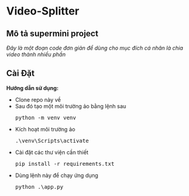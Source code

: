 # Video-Splitter
## Mô tả supermini project
*Đây là một đoạn code đơn giản để dùng cho mục đích cá nhân là chia video thành nhiều phần*

## Cài Đặt
**Hướng dẫn sử dụng:**
- Clone repo này về
- Sau đó tạo một môi trường ảo bằng lệnh sau
  <pre>
  python -m venv venv
  </pre>
- Kích hoạt môi trường ảo
  <pre>
  .\venv\Scripts\activate
  </pre>
- Cài đặt các thư viện cần thiết
  <pre>
  pip install -r requirements.txt
  </pre>
- Dùng lệnh này để chạy ứng dụng
  <pre>
  python .\app.py
  </pre>
